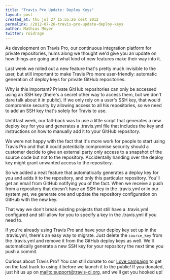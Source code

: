 ```yaml
---
title: "Travis Pro Update: Deploy Keys"
layout: post
created_at: thu jul 27 15:55:26 cest 2012
permalink: /2012-07-26-travis-pro-update-deploy-keys
author: Mathias Meyer
twitter: roidrage
---
```

As development on Travis Pro, our continuous integration platform for private
repositories, hums along we thought we'd give you an update on how things are
going and what kind of new features make their way into it.

Last week we rolled out a new feature that's pretty much invisible to the user,
but still important to make Travis Pro more user-friendly: automatic generation
of deploy keys for private GitHub repositories.

Why is this important? Private GitHub repositories can only be accessed using an
SSH key (there's a secret other way to access them, but we don't dare talk about
it in public). If we only rely on a user's SSH key, that would compromise
security by allowing access to all his repositories, so we need to add an SSH
key that's solely for Travis to use.

Until last week, our fall-back was to use a little script that generates a
new deploy key for you and generates a .travis.yml file that includes the key
and instructions on how to manually add it to your GitHub repository.

We were not happy with the fact that it's more work for people to start using
Travis Pro and that it could potentially compromise security should a customer
decide to give an external party only access to a snapshot of the source code
but not to the repository. Accidentally handing over the deploy key might grant
unwanted access to the repository.

So we added a neat feature that automatically generates a deploy key for you and
adds it to the repository, and only this particular repository. You'll get an
email from GitHub notifying you of the fact. When we receive a push from a
repository that doesn't have an SSH key in the .travis.yml or in our system yet,
we generate one and update the repository configuration on GitHub with the new
key.

That way we don't break existing projects that still have a .travis.yml
configured and still allow for you to specify a key in the .travis.yml if you
need to.

If you're already using Travis Pro and have your deploy key set up in the
.travis.yml, there's an easy way to migrate. Just delete the `source_key` from
the .travis.yml and remove it from the GitHub deploy keys as well. We'll
automatically generate a new SSH key for your repository the next time you push
a commit.

Curious about Travis Pro? You can still donate to our [Love
campaign](http://love.travis-ci.org) to get on the fast track to using it before
we launch it to the public! If you donated, just hit us up on
<mailto:support@travis-ci.org>, and we'll get you hooked up!
